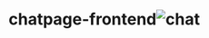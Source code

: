 # chatpage-frontend![chat](https://user-images.githubusercontent.com/68555108/164008461-49aad4b3-c3fd-4ef6-8ead-bb255faadf6e.PNG)
